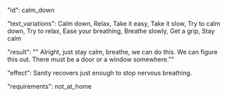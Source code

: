 "id": calm_down

"text_variations":
Calm down, Relax, Take it easy, Take it slow, Try to calm down, Try to relax, Ease your breathing, Breathe slowly, Get a grip, Stay calm

"result":
""<breathes out slowly> Alright, just stay calm, breathe, we can do this. We can figure this out. There must be a door or a window somewhere.”"

"effect":
Sanity recovers just enough to stop nervous breathing.

"requirements": not_at_home